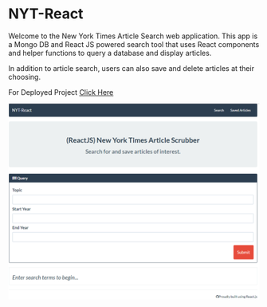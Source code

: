 # NYT-React
Welcome to the New York Times Article Search web application. This app is a Mongo DB and React JS powered search tool that uses React components and helper functions to query a database and display articles. 

In addition to article search, users can also save and delete articles at their choosing.

For Deployed Project <a href="https://nyt-react-kv.herokuapp.com/"> Click Here</a>

<img src="./img/Homepage.PNG"></img>